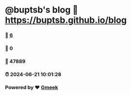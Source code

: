 # @buptsb's blog :link: https://buptsb.github.io/blog 
### :page_facing_up: [6](https://buptsb.github.io/blog/tag.html) 
### :speech_balloon: 0 
### :hibiscus: 47889 
### :alarm_clock: 2024-06-21 10:01:28 
### Powered by :heart: [Gmeek](https://github.com/Meekdai/Gmeek)

